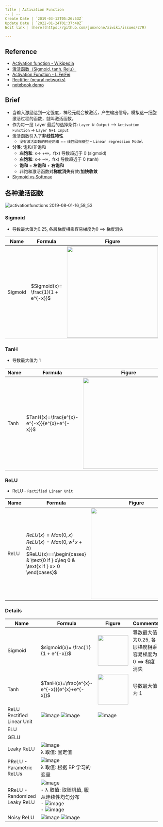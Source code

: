 ```yaml
---
Title | Activation Function
-- | --
Create Date | `2019-03-13T05:26:53Z`
Update Date | `2022-01-24T01:37:48Z`
Edit link | [here](https://github.com/junxnone/aiwiki/issues/279)

---
```

## Reference
- [Activation function - Wikipedia](https://en.wikipedia.org/wiki/Activation_function)
- [激活函数（Sigmoid, tanh, Relu）](https://blog.csdn.net/weixin_41417982/article/details/81437088)
- [Activation Function - LiFeiFei](https://study.163.com/course/courseLearn.htm?courseId=1004697005#/learn/video?lessonId=1050369427&courseId=1004697005)
- [Rectifier (neural networks)](https://en.wikipedia.org/wiki/Rectifier_(neural_networks))
- [notebook demo](https://github.com/junxnone/examples/blob/master/nn/Activation_Function.ipynb)

## Brief
- 当输入激励达到一定强度，神经元就会被激活，产生输出信号。模拟这一细胞激活过程的函数，就叫激活函数。
- 作为每一层 Layer 最后的选择条件: `Layer N Output` --> `Activation Function` -> `Layer N+1 Input`
- 激活函数引入了**非线性特性**
  - `没有激活函数的神经网络` == `线性回归模型` - `Linear regression Model`
- **分类**: 饱和/非饱和
  - **左饱和**: x-> +∞，f(x) 导数趋近于 0 (sigmoid)
  - **右饱和**: x-> -∞，f(x) 导数趋近于 0 (tanh)
  - **饱和** = **左饱和** + **右饱和**
  - 非饱和激活函数对**梯度消失**有效/**加快收敛**
- [Sigmoid vs Softmax](/Sigmoid_vs_Softmax)



## 各种激活函数
 
![activationfunctions 2019-08-01-16_58_53](https://user-images.githubusercontent.com/2216970/108931660-f305c600-7682-11eb-980a-b239c9fcddad.gif)


### Sigmoid
- 导数最大值为0.25, 各层梯度相乘容易梯度为0 ==> 梯度消失

Name | Formula | Figure 
-- | -- | -- 
Sigmoid |$Sigmoid(x)= \frac{1}{1 + e^{-x}}$ | <img width="300px" src="https://user-images.githubusercontent.com/2216970/150644672-56f10a62-b025-4989-8ca0-05689e12a17f.png">


### TanH
- 导数最大值为 1 

Name | Formula | Figure 
-- | -- | -- 
Tanh |  $TanH(x)=\frac{e^{x}-e^{-x}}{e^{x}+e^{-x}}$| <img width="300px" src="https://user-images.githubusercontent.com/2216970/150644171-1fad01e1-cccf-4baf-9298-fd5aec6abac5.png">



### ReLU
- ReLU - `Rectified Linear Unit`


Name | Formula | Figure 
-- | -- | -- 
ReLU |  $ReLU(x)=Max(0,x)$<br>$ReLU(x)=Max(0,w^{T}x+b)$<br>$ReLU(x)==\begin{cases}  & \text{0 if } x\leq 0   & \text{x if } x> 0 \end{cases}$ | <img width="300px" src="https://user-images.githubusercontent.com/2216970/150707916-ea8a695f-892e-4ef7-b351-cd572d65f2ce.png">



### Details

Name | Formula | Figure | Comments
-- | -- | -- | --
Sigmoid |$sigmoid(x)= \frac{1}{1 + e^{-x}}$ | <img width="100px" src="https://user-images.githubusercontent.com/2216970/150641254-016e40a7-5f30-4f7a-af24-bc4e50749d6b.png">| 导数最大值为0.25, 各层梯度相乘容易梯度为0 ==> 梯度消失
Tanh |  $TanH(x)=\frac{e^{x}-e^{-x}}{e^{x}+e^{-x}}$| <img width="100px" src="https://user-images.githubusercontent.com/2216970/150644171-1fad01e1-cccf-4baf-9298-fd5aec6abac5.png">| 导数最大值为 1 
ReLU<br>Rectified Linear Unit | ![image](https://user-images.githubusercontent.com/2216970/106373634-89153c00-63b6-11eb-8268-f33bad22f76d.png) ![image](https://user-images.githubusercontent.com/2216970/113401331-ca859000-93d5-11eb-86dd-fc9b60ffe3a9.png) | ![image](https://user-images.githubusercontent.com/2216970/106373636-8c102c80-63b6-11eb-84b9-817057c21ddd.png)
ELU | 
GELU | 
Leaky ReLU | ![image](https://user-images.githubusercontent.com/2216970/72238418-9d09c680-3618-11ea-9f66-6aaa0f799628.png)<br>λ 取值:  固定值| | 
PReLU - Parametric ReLUs | ![image](https://user-images.githubusercontent.com/2216970/72238418-9d09c680-3618-11ea-9f66-6aaa0f799628.png) <br>λ 取值:  根据 BP 学习的变量| | 
RReLU - Randomized Leaky ReLU | ![image](https://user-images.githubusercontent.com/2216970/72238418-9d09c680-3618-11ea-9f66-6aaa0f799628.png) <br>- λ 取值: 取随机值, 服从连续性均匀分布<br>  - ![image](https://user-images.githubusercontent.com/2216970/72239086-c6c3ed00-361a-11ea-9927-e1a827df7cad.png)<br>  - ![image](https://user-images.githubusercontent.com/2216970/72239101-d3484580-361a-11ea-9faa-db854ffb3b4e.png)| | 
Noisy ReLU | ![image](https://user-images.githubusercontent.com/2216970/72239128-ec50f680-361a-11ea-81d0-4ca8a7243df5.png) ![image](https://user-images.githubusercontent.com/2216970/72239134-f07d1400-361a-11ea-9da3-b69d0f017b37.png) |


